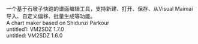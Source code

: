 一个基于石墩子快跑的谱面编辑工具，支持新建、打开、保存、从Visual Maimai导入、自定义偏移、批量生成等功能。<br>
A chart maker based on Shidunzi Parkour<br>
untitled1: VM2SDZ 1.7.0<br>
untitled: VM2SDZ 1.6.0
